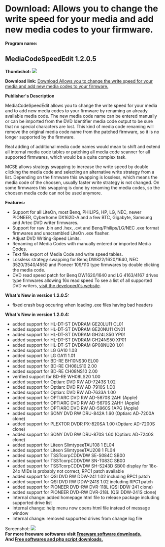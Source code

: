 # Download: Allows you to change the write speed for your media and add new media codes to your firmware.

**Program name:**

## MediaCodeSpeedEdit 1.2.0.5

  
**Thumbshot:** ![](http://www.freewarefiles.com/screenshot/mcspeededit_md.gif)   
  
**Download link:** [Download Allows you to change the write speed for your media and add new media codes to your firmware.](http://freesoftwares.boysofts.com/MediaCodeSpeedEdit_program_34918.html)  
  


**Publisher's Description**  
  


MediaCodeSpeedEdit allows you to change the write speed for your media and to add new media codes to your firmware by renaming an already available media code. The new media code name can be entered manually or can be imported from the DVD Identifier media code output to be sure that no special characters are lost. This kind of media code renaming will remove the original media code name from the patched firmware, so it is no longer supported by the firmware. 

Real adding of additional media code names would mean to shift and extend all internal media code tables or patching all media code scanner for all supported firmwares, which would be a quite complex task.

MCSE allows strategy swapping to increase the write speed by double clicking the media code and selecting an alternative write strategy from a list. Depending on the firmware this swapping is lossless, which means the media code of the choosen, usually faster write strategy is not changed. On some firmwares this swapping is done by renaming the media codes, so the choosen media code can not be used anymore. 

**Features:**

  * Support for all LiteOn, most Benq, PHILIPS, HP, LG, NEC, newer PIONEER, Cyberhome DX162D-A and a few BTC, Gigabyte, Samsung and Artec DVD writer firmwares. 
  * Support for raw .bin and .hex, .cvt and Benq/Philips/LG/NEC .exe format firmwares and unscrambled LiteOn .exe flasher. 
  * Adjust DVD Writing-Speed Limits. 
  * Renaming of Media Codes with manually entered or imported Media Codes. 
  * Text file export of Media Code and write speed tables. 
  * Lossless strategy swapping for Benq DW822/1620/1640, NEC 3520/3540/4550 and Pioneer 109/110 type firmwares by double clicking the media code. 
  * DVD read speed patch for Benq DW1620/1640 and LG 4163/4167 drives type firmwares allowing 16x read speed 
To see a list of all supported DVD writers, [visit the developerA's website](http://ala42.cdfreaks.com/MCSE/). 

**What's New in version 1.2.0.5:**

  * fixed crash bug occuring when loading .exe files having bad headers 

**What's New in version 1.2.0.4:**

  * added support for HL-DT-ST DVDRAM GE20LU11 CL01 
  * added support for HL-DT-ST DVDRAM GE20NU11 CN01 
  * added support for HL-DT-ST DVDRAM GH24LS50 YP01 
  * added support for HL-DT-ST DVDRAM GH24NS50 XP01 
  * added support for HL-DT-ST DVDRAM GP08NU20 1.01 
  * added support for LG GA10 1.03 
  * added support for LG GA11 1.01 
  * added support for BD-RE BH10NS30 EL00 
  * added support for BD-RE CH08LS10 2.00 
  * added support for BD-RE CH08NS10 2.00 
  * verified support for BD-RE WH08LS20 1.00 
  * added support for Optiarc DVD RW AD-7243S 1.02 
  * added support for Optiarc DVD RW AD-7910S 1.D0 
  * added support for Optiarc DVD RW AD-7633A 1.00 
  * added support for OPTIARC DVD RW AD-5670S 2AHI (Apple) 
  * added support for OPTIARC DVD RW AD-5670S 2AHH (Apple) 
  * added support for OPTIARC DVD RW AD-5960S 1APG (Apple) 
  * added support for SONY DVD RW DRU-842A 1.60 (Optiarc AD-7200A clone) 
  * added support for PLEXTOR DVDR PX-820SA 1.00 (Optiarc AD-7200S clone) 
  * added support for SONY DVD RW DRU-870S 1.60 (Optiarc AD-7240S clone) 
  * added support for Liteon SlimtypeeTAU108 1 EL04 
  * added support for Liteon SlimtypeeTAU208 1 FL04 
  * added support for TSSTcorpCDDVDW SE-S084C SB00 
  * added support for TSSTcorpCDDVDW SN-T083C SB00 
  * added support for TSSTcorpCDDVDW SH-S243D SB00 display for 18x-24x MIDs is probably not correct, RPC1 patch available 
  * added support for QSI DVD RW DDW-241 1.02 including RPC1 patch 
  * added support for QSI DVD RW DDW-241S 1.02 including RPC1 patch 
  * added support for PIONEER DVD-RW DVR-118L (QSI DDW-241 clone) 
  * added support for PIONEER DVD-RW DVR-218L (QSI DDW-241S clone) 
  * Internal change: added homepage html file to release package including supported drive list 
  * Internal change: help menu now opens html file instead of message window 
  * Internal change: removed supported drives from change log file 

  
  
Screenshot: ![](http://www.freewarefiles.com/screenshot/mcspeededit.gif)   
**For more freeware softwares visit [Freeware software downloads.](http://freesoftwares.boysofts.com/)**   
**And [Free softwares and php script downloads.](http://www.boysofts.com/)**
